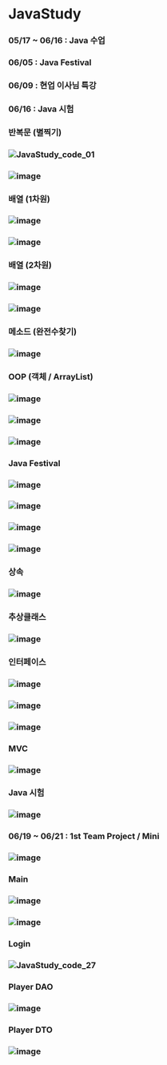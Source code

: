 # JavaStudy
### 05/17 ~ 06/16 : Java 수업 
### 06/05 : Java Festival
### 06/09 : 현업 이사님 특강
### 06/16 : Java 시험
### 반복문 (별찍기)
### ![JavaStudy_code_01](https://github.com/Jang-jw/Java/assets/134268098/7482d97e-f8e2-44f7-9edd-e723e549e500)
### ![image](https://github.com/Jang-jw/Java/assets/134268098/26273f32-b348-4f34-80ff-a5aa5409e9a8)
### 배열 (1차원)
### ![image](https://github.com/Jang-jw/Java/assets/134268098/2a3455f5-04bf-4dc1-b90d-d5fb3243c723)
### ![image](https://github.com/Jang-jw/Java/assets/134268098/a8b6f6f0-71ec-41df-9db6-5c1d45afa99a)
### 배열 (2차원)
### ![image](https://github.com/Jang-jw/Java/assets/134268098/abf30c92-1de3-4b0d-aa0f-2385e8497964)
### ![image](https://github.com/Jang-jw/Java/assets/134268098/20d172ac-1c10-4918-aee1-15784e51b1bb)
### 메소드 (완전수찾기)
### ![image](https://github.com/Jang-jw/Java/assets/134268098/52ef8f3b-4d4e-40ef-9d8d-bb6da7440f21)
### OOP (객체 / ArrayList)
### ![image](https://github.com/Jang-jw/Java/assets/134268098/7525bc03-ee06-4d73-999f-568a22bb4e45)
### ![image](https://github.com/Jang-jw/Java/assets/134268098/e5acab73-0b1b-4e50-a57c-704cd4f19d2e)
### ![image](https://github.com/Jang-jw/Java/assets/134268098/4b794ffe-71e6-42bc-ac3a-59aa0809a686)
### Java Festival
### ![image](https://github.com/Jang-jw/Java/assets/134268098/1249ec42-8085-4722-a171-ee345e9f8e8a)
### ![image](https://github.com/Jang-jw/Java/assets/134268098/f2b83d0c-c32d-4589-bc1e-e0f2efcda76f)
### ![image](https://github.com/Jang-jw/Java/assets/134268098/ade8f6dd-49b0-4649-9d75-548582e875b5)
### ![image](https://github.com/Jang-jw/Java/assets/134268098/a7fa8dbc-5d38-4ee2-b7ea-f4a3cf86ca77)
### 상속 
### ![image](https://github.com/Jang-jw/Java/assets/134268098/2ee770bf-0154-4b82-844c-bdea1f0f3d24)
### 추상클래스 
### ![image](https://github.com/Jang-jw/Java/assets/134268098/798cbaf7-5ff3-413c-9472-b5e7be04c028)
### 인터페이스 
### ![image](https://github.com/Jang-jw/Java/assets/134268098/831482e5-fc17-4126-964d-4f0f749c96e0)
### ![image](https://github.com/Jang-jw/Java/assets/134268098/14915bb4-faab-43a4-ae11-779921a1c80f)
### ![image](https://github.com/Jang-jw/Java/assets/134268098/567f884c-3eec-473c-819d-735283e4d8fa)
### MVC 
### ![image](https://github.com/Jang-jw/Java/assets/134268098/677b766a-d18c-4ff4-a1fc-aa611e03a376)
### Java 시험 
### ![image](https://github.com/Jang-jw/Java/assets/134268098/00dfcec0-011d-4783-bb8d-454c115f071d)
### 06/19 ~ 06/21 : 1st Team Project / Mini
### ![image](https://github.com/Jang-jw/Java/assets/134268098/053106f4-5c09-4b70-97b7-6e469850d318)
### Main 
### ![image](https://github.com/Jang-jw/Java/assets/134268098/7caa79f2-70fd-4d3f-b953-e2724d1eac80)
### ![image](https://github.com/Jang-jw/Java/assets/134268098/107f5952-cd05-4a02-ba2e-e9ba368af5b3)
### Login 
### ![JavaStudy_code_27](https://github.com/Jang-jw/Java/assets/134268098/b3bc9a83-30b5-4982-aeb2-b15e5a37d9f2)
### Player DAO 
### ![image](https://github.com/Jang-jw/Java/assets/134268098/4c59d873-8117-448f-949e-873198d29a56)
### Player DTO
### ![image](https://github.com/Jang-jw/Java/assets/134268098/5025b60b-4b6e-4322-a42d-fda3b974082e)
